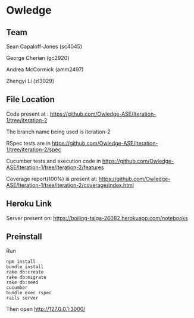 # Owledge

## Team
Sean Capaloff-Jones (sc4045)

George Cherian (gc2920)

Andrea McCormick (amm2497)

Zhengyi Li (zl3029)

## File Location

Code present at : https://github.com/Owledge-ASE/Iteration-1/tree/iteration-2

The branch name being used is iteration-2

RSpec tests are in https://github.com/Owledge-ASE/Iteration-1/tree/iteration-2/spec

Cucumber tests and execution code in https://github.com/Owledge-ASE/Iteration-1/tree/iteration-2/features

Coverage report(100%) is present at: https://github.com/Owledge-ASE/Iteration-1/tree/iteration-2/coverage/index.html

## Heroku Link

Server present on: https://boiling-taiga-26082.herokuapp.com/notebooks

## Preinstall


Run
```
npm install
bundle install 
rake db:create 
rake db:migrate
rake db:seed
cucumber
bundle exec rspec
rails server

```
Then open http://127.0.0.1:3000/

